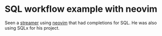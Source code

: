 # SQL workflow example with neovim

Seen a [streamer](../842) using [neovim](../619) that had completions for SQL. He was also using SQLx for his project.
